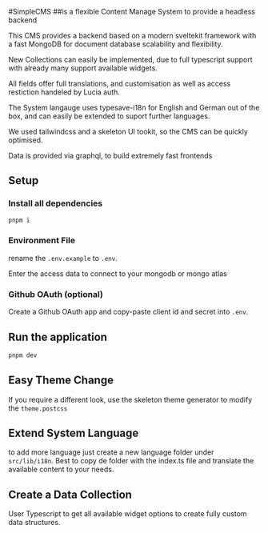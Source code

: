 #SimpleCMS
##is a flexible Content Manage System to provide a headless backend

This CMS provides a backend based on a modern sveltekit framework with a fast MongoDB for document database scalability and flexibility.

New Collections can easily be implemented, due to full typescript support with already many support available widgets.

All fields offer full translations, and customisation as well as access restiction handeled by Lucia auth.

The System langauge uses typesave-i18n for English and German out of the box, and can easily be extended to suport further languages.

We used tailwindcss and a skeleton UI tookit, so the CMS can be quickly optimised.

Data is provided via graphql, to build extremely fast frontends

## Setup

### Install all dependencies

```bash
pnpm i
```

### Environment File

rename the `.env.example` to `.env`.

Enter the access data to connect to your mongodb or mongo atlas

### Github OAuth (optional)

Create a Github OAuth app and copy-paste client id and secret into `.env`.

## Run the application

```bash
pnpm dev
```

## Easy Theme Change

If you require a different look, use the skeleton theme generator to modify the `theme.postcss`

## Extend System Language

to add more language just create a new language folder under `src/lib/i18n`. Best to copy de folder with the index.ts file and translate the available content to your needs.

## Create a Data Collection

User Typescript to get all available widget options to create fully custom data structures.
